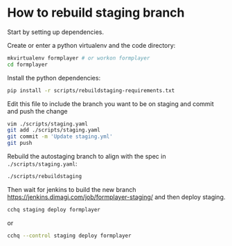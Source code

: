 # How to rebuild staging branch
Start by setting up dependencies.

Create or enter a python virtualenv and the code directory:
```bash
mkvirtualenv formplayer # or workon formplayer
cd formplayer
```

Install the python dependencies:
```bash
pip install -r scripts/rebuildstaging-requirements.txt
```

Edit this file to include the branch you want to be on staging and commit and push the change
```bash
vim ./scripts/staging.yaml
git add ./scripts/staging.yaml
git commit -m 'Update staging.yml'
git push
```

Rebuild the autostaging branch to align with the spec in `./scripts/staging.yaml`:

```bash
./scripts/rebuildstaging
```

Then wait for jenkins to build the new branch https://jenkins.dimagi.com/job/formplayer-staging/
and then deploy staging.
```bash
cchq staging deploy formplayer
```
or
```bash
cchq --control staging deploy formplayer
```
